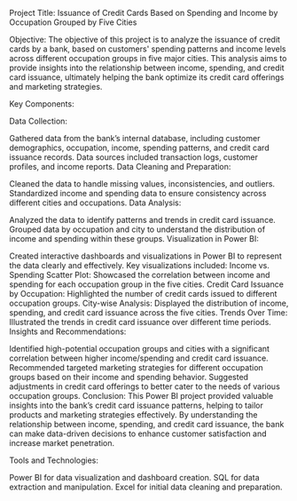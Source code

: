 Project Title: Issuance of Credit Cards Based on Spending and Income by Occupation Grouped by Five Cities

Objective:
The objective of this project is to analyze the issuance of credit cards by a bank, based on customers' spending patterns and income levels across different occupation groups in five major cities. This analysis aims to provide insights into the relationship between income, spending, and credit card issuance, ultimately helping the bank optimize its credit card offerings and marketing strategies.

Key Components:

Data Collection:

Gathered data from the bank’s internal database, including customer demographics, occupation, income, spending patterns, and credit card issuance records.
Data sources included transaction logs, customer profiles, and income reports.
Data Cleaning and Preparation:

Cleaned the data to handle missing values, inconsistencies, and outliers.
Standardized income and spending data to ensure consistency across different cities and occupations.
Data Analysis:

Analyzed the data to identify patterns and trends in credit card issuance.
Grouped data by occupation and city to understand the distribution of income and spending within these groups.
Visualization in Power BI:

Created interactive dashboards and visualizations in Power BI to represent the data clearly and effectively.
Key visualizations included:
Income vs. Spending Scatter Plot: Showcased the correlation between income and spending for each occupation group in the five cities.
Credit Card Issuance by Occupation: Highlighted the number of credit cards issued to different occupation groups.
City-wise Analysis: Displayed the distribution of income, spending, and credit card issuance across the five cities.
Trends Over Time: Illustrated the trends in credit card issuance over different time periods.
Insights and Recommendations:

Identified high-potential occupation groups and cities with a significant correlation between higher income/spending and credit card issuance.
Recommended targeted marketing strategies for different occupation groups based on their income and spending behavior.
Suggested adjustments in credit card offerings to better cater to the needs of various occupation groups.
Conclusion:
This Power BI project provided valuable insights into the bank’s credit card issuance patterns, helping to tailor products and marketing strategies effectively. By understanding the relationship between income, spending, and credit card issuance, the bank can make data-driven decisions to enhance customer satisfaction and increase market penetration.

Tools and Technologies:

Power BI for data visualization and dashboard creation.
SQL for data extraction and manipulation.
Excel for initial data cleaning and preparation.
